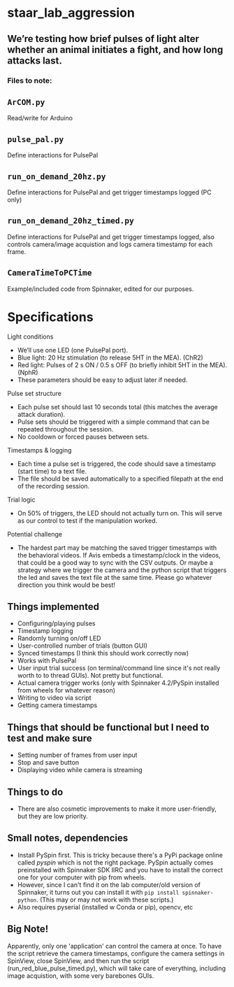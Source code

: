 
# staar_lab_aggression

## We’re testing how brief pulses of light alter whether an animal initiates a fight, and how long attacks last.

### Files to note:

## `ArCOM.py`

Read/write for Arduino

## `pulse_pal.py`

Define interactions for PulsePal

## `run_on_demand_20hz.py`

Define interactions for PulsePal and get trigger timestamps logged (PC only)

## `run_on_demand_20hz_timed.py`

Define interactions for PulsePal and get trigger timestamps logged, also controls camera/image acquistion
and logs camera timestamp for each frame. 

## `CameraTimeToPCTime`

Example/included code from Spinnaker, edited for our purposes.

# Specifications

Light conditions
- We’ll use one LED (one PulsePal port).
- Blue light: 20 Hz stimulation (to release 5HT in the MEA). (ChR2)
- Red light: Pulses of 2 s ON / 0.5 s OFF (to briefly inhibit 5HT in the MEA). (NphR)
- These parameters should be easy to adjust later if needed.

Pulse set structure
- Each pulse set should last 10 seconds total (this matches the average attack duration).
- Pulse sets should be triggered with a simple command that can be repeated throughout the session.
- No cooldown or forced pauses between sets.

Timestamps & logging
- Each time a pulse set is triggered, the code should save a timestamp (start time) to a text file.
- The file should be saved automatically to a specified filepath at the end of the recording session.

Trial logic
- On 50% of triggers, the LED should not actually turn on. This will serve as our control to test if the manipulation worked.

Potential challenge
- The hardest part may be matching the saved trigger timestamps with the behavioral videos. If Avis embeds a timestamp/clock in the videos, that could be a good way to sync with the CSV outputs. Or maybe a strategy where we trigger the camera and the python script that triggers the led and saves the text file at the same time. Please go whatever direction you think would be best!

## Things implemented
- Configuring/playing pulses
- Timestamp logging
- Randomly turning on/off LED
- User-controlled number of trials (button GUI)
- Synced timestamps (I think this should work correctly now)
- Works with PulsePal 
- User input trial success (on terminal/command line since it's not really worth to to thread GUIs). Not pretty but functional.
- Actual camera trigger works (only with Spinnaker 4.2/PySpin installed from wheels for whatever reason)
- Writing to video via script
- Getting camera timestamps

## Things that should be functional but I need to test and make sure
- Setting number of frames from user input
- Stop and save button
- Displaying video while camera is streaming

## Things to do
- There are also cosmetic improvements to make it more user-friendly, but they are low priority.

## Small notes, dependencies
- Install PySpin first. This is tricky because there's a PyPi package online called *pyspin* which is not the right package. PySpin actually comes preinstalled with Spinnaker SDK IIRC and you have to install the correct one for your computer with pip from wheels.
- However, since I can't find it on the lab computer/old version of Spinnaker, it turns out you can install it with `pip install spinnaker-python`. (This may or may not work with these scripts.)
- Also requires pyserial (installed w Conda or pip), opencv, etc

## Big Note!

Apparently, only one 'application' can control the camera at once. To have the script retrieve the camera timestamps, configure the camera settings in SpinView, close SpinView, and then run the script (run_red_blue_pulse_timed.py), which will take care of everything, including image acquistion, with some very barebones GUIs.


